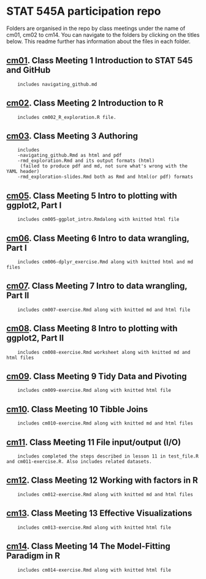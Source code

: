 # STAT 545A participation repo

Folders are organised in the repo by class meetings under the name of cm01, cm02 to cm14. You can navigate to the folders by clicking on the titles below. This readme further has information about the files in each folder. 

## [cm01](https://github.com/prernagupta05/STAT545-participation/tree/master/cm01). Class Meeting 1 Introduction to STAT 545 and GitHub
        includes navigating_github.md 

## [cm02](https://github.com/prernagupta05/STAT545-participation/tree/master/cm02). Class Meeting 2 Introduction to R
        includes cm002_R_exploration.R file. 

## [cm03](https://github.com/prernagupta05/STAT545-participation/tree/master/cm03). Class Meeting 3 Authoring
        includes
        -navigating_github.Rmd as html and pdf 
        -rmd_exploration.Rmd and its output formats (html)
         (failed to produce pdf and md, not sure what's wrong with the YAML header)
        -rmd_exploration-slides.Rmd both as Rmd and html(or pdf) formats

## [cm05](https://github.com/prernagupta05/STAT545-participation/tree/master/cm05). Class Meeting 5 Intro to plotting with ggplot2, Part I
        includes cm005-ggplot_intro.Rmdalong with knitted html file
     
## [cm06](https://github.com/prernagupta05/STAT545-participation/tree/master/cm06). Class Meeting 6 Intro to data wrangling, Part I
        includes cm006-dplyr_exercise.Rmd along with knitted html and md files

## [cm07](https://github.com/prernagupta05/STAT545-participation/tree/master/cm07). Class Meeting 7 Intro to data wrangling, Part II
        includes cm007-exercise.Rmd along with knitted md and html file

## [cm08](https://github.com/prernagupta05/STAT545-participation/tree/master/cm08). Class Meeting 8 Intro to plotting with ggplot2, Part II
        includes cm008-exercise.Rmd worksheet along with knitted md and html files

## [cm09](https://github.com/prernagupta05/STAT545-participation/tree/master/cm09). Class Meeting 9 Tidy Data and Pivoting
        includes cm009-exercise.Rmd along with knitted html file

## [cm10](https://github.com/prernagupta05/STAT545-participation/tree/master/cm10). Class Meeting 10 Tibble Joins
        includes cm010-exercise.Rmd along with knitted md and html files

## [cm11](https://github.com/prernagupta05/STAT545-participation/tree/master/cm11). Class Meeting 11 File input/output (I/O)
        includes completed the steps described in lesson 11 in test_file.R and cm011-exercise.R. Also includes related datasets. 

## [cm12](https://github.com/prernagupta05/STAT545-participation/tree/master/cm12). Class Meeting 12 Working with factors in R
        includes cm012-exercise.Rmd along with knitted md and html files

## [cm13](https://github.com/prernagupta05/STAT545-participation/tree/master/cm13). Class Meeting 13 Effective Visualizations
        includes cm013-exercise.Rmd along with knitted html file

## [cm14](https://github.com/prernagupta05/STAT545-participation/tree/master/cm14). Class Meeting 14 The Model-Fitting Paradigm in R
        includes cm014-exercise.Rmd along with knitted html file